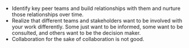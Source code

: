 * Identify key peer teams and build relationships with them and nurture those relationships over time. 
* Realize that different teams and stakeholders want to be involved with your work differently. Some just want to be informed, some want to be consulted, and others want to be the decision maker.
* Collaboration for the sake of collaboration is not good. 